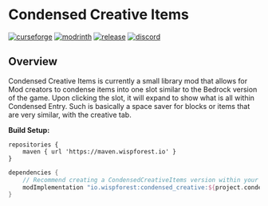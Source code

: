 # Condensed Creative Items

[![curseforge](https://img.shields.io/badge/-CurseForge-gray?style=for-the-badge&logo=curseforge&labelColor=orange)](https://www.curseforge.com/minecraft/mc-mods/cci)
[![modrinth](https://img.shields.io/badge/-modrinth-gray?style=for-the-badge&labelColor=green&labelWidth=15&logo=appveyor&logoColor=white)](https://modrinth.com/mod/condensed-creative)
[![release](https://img.shields.io/github/v/release/wisp-forest/CondensedCreativeItems?logo=github&style=for-the-badge)](https://github.com/wisp-forest/CondensedCreativeItems/releases)
[![discord](https://img.shields.io/discord/825828008644313089?label=wisp%20forest&logo=discord&logoColor=white&style=for-the-badge)](https://discord.gg/xrwHKktV2d)

## Overview

Condensed Creative Items is currently a small library mod that allows for Mod creators to condense items into one slot similar to the Bedrock version of the game. Upon clicking the slot, it will expand to show what is all within Condensed Entry. Such is basically a space saver for blocks or items that are very similar, with the creative tab.

**Build Setup:**

```grovvy
repositories {
    maven { url 'https://maven.wispforest.io' }
}
```

```groovy
dependencies {
    // Recommend creating a CondensedCreativeItems version within your gradle.properties 
    modImplementation "io.wispforest:condensed_creative:${project.condensed_creative_version}"
}
